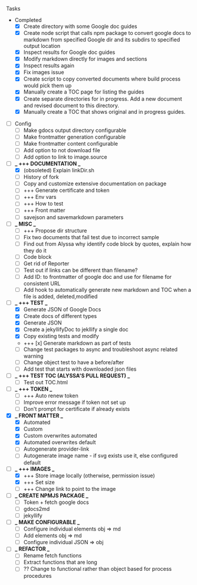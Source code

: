 Tasks

- Completed
  - [x] Create directory with some Google doc guides
  - [x] Create node script that calls npm package to convert google docs to markdown from specified Google dir and its subdirs to specified output location
  - [x] Inspect results for Google doc guides
  - [x] Modify markdown directly for images and sections
  - [x] Inspect results again
  - [x] Fix images issue
  - [x] Create script to copy converted documents where build process would pick them up
  - [x] Manually create a TOC page for listing the guides
  - [x] Create separate directories for in progress. Add a new document and revised document to this directory.
  - [x] Manually create a TOC that shows original and in progress guides.
- [ ] Config
  - [ ] Make gdocs output directory configurable
  - [ ] Make frontmatter generation configurable
  - [ ] Make frontmatter content configurable
  - [ ] Add option to not download file
  - [ ] Add option to link to image.source
- [ ] **_ +++ DOCUMENTATION _**
  - [x] (obsoleted) Explain linkDir.sh
  - [ ] History of fork
  - [ ] Copy and customize extensive documentation on package
  - [ ] +++ Generate certificate and token
  - [ ] +++ Env vars
  - [ ] +++ How to test
  - [ ] +++ Front matter
  - [ ] savejson and savemarkdown parameters
- [ ] **_ MISC _**
  - [ ] +++ Propose dir structure
  - [ ] Fix two documents that fail test due to incorrect sample
  - [ ] Find out from Alyssa why identify code block by quotes, explain how they do it
  - [ ] Code block
  - [ ] Get rid of Reporter
  - [ ] Test out if links can be different than filename?
  - [ ] Add ID: to frontmatter of google doc and use for filename for consistent URL
  - [ ] Add hook to automatically generate new markdown and TOC when a file is added, deleted,modified
- [ ] **_ +++ TEST _**
  - [x] Generate JSON of Google Docs
  - [x] Create docs of different types
  - [x] Generate JSON
  - [x] Create a jekyllifyDoc to jekllify a single doc
  - [x] Copy existing tests and modify
  - +++ [x] Generate markdown as part of tests
  - [ ] Change test packages to async and troubleshoot async related warning
  - [ ] Change object test to have a before/after
  - [ ] Add test that starts with downloaded json files
- [ ] **_ +++ TEST TOC (ALYSSA'S PULL REQUEST) _**
  - [ ] Test out TOC.html
- [ ] **_ +++ TOKEN _**
  - [ ] +++ Auto renew token
  - [ ] Improve error message if token not set up
  - [ ] Don't prompt for certificate if already exists
- [x] **_ FRONT MATTER _**
  - [x] Automated
  - [x] Custom
  - [x] Custom overwrites automated
  - [x] Automated overwrites default
  - [ ] Autogenerate provider-link
  - [ ] Autogenerate image name - if svg exists use it, else configured default
- [ ] **_ +++ IMAGES _**
  - [x] +++ Store image locally (otherwise, permission issue)
  - [x] +++ Set size
  - [ ] +++ Change link to point to the image
- [ ] **_ CREATE NPMJS PACKAGE _**
  - [ ] Token + fetch google docs
  - [ ] gdocs2md
  - [ ] jekyllify
- [ ] **_ MAKE CONFIGURABLE _**
  - [ ] Configure individual elements obj => md
  - [ ] Add elements obj => md
  - [ ] Configure individual JSON => obj
- [ ] **_ REFACTOR _**
  - [ ] Rename fetch functions
  - [ ] Extract functions that are long
  - [ ] ?? Change to functional rather than object based for process procedures
